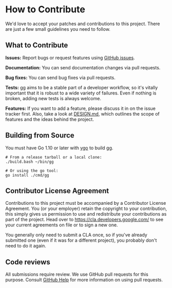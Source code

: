 # How to Contribute

We'd love to accept your patches and contributions to this project. There are
just a few small guidelines you need to follow.

## What to Contribute

**Issues:** Report bugs or request features using [GitHub issues][issues].

**Documentation:** You can send documentation changes via pull requests.

**Bug fixes:** You can send bug fixes via pull requests.

**Tests:** gg aims to be a stable part of a developer workflow, so it's vitally
important that it is robust to a wide variety of failures.  Even if nothing is
broken, adding new tests is always welcome.

**Features:** If you want to add a feature, please discuss it in on the issue
tracker first. Also, take a look at [DESIGN.md][], which outlines the scope of
features and the ideas behind the project.

[issues]: https://github.com/zombiezen/gg/issues
[DESIGN.md]: https://github.com/zombiezen/gg/blob/master/DESIGN.md

## Building from Source

You must have Go 1.10 or later with [vgo][] to build gg.

```
# From a release tarball or a local clone:
./build.bash ~/bin/gg

# Or using the go tool:
go install ./cmd/gg
```

[vgo]: https://godoc.org/golang.org/x/vgo

## Contributor License Agreement

Contributions to this project must be accompanied by a Contributor License
Agreement. You (or your employer) retain the copyright to your contribution,
this simply gives us permission to use and redistribute your contributions as
part of the project. Head over to <https://cla.developers.google.com/> to see
your current agreements on file or to sign a new one.

You generally only need to submit a CLA once, so if you've already submitted one
(even if it was for a different project), you probably don't need to do it
again.

## Code reviews

All submissions require review. We use GitHub pull requests for this purpose.
Consult [GitHub Help](https://help.github.com/articles/about-pull-requests/) for
more information on using pull requests.
